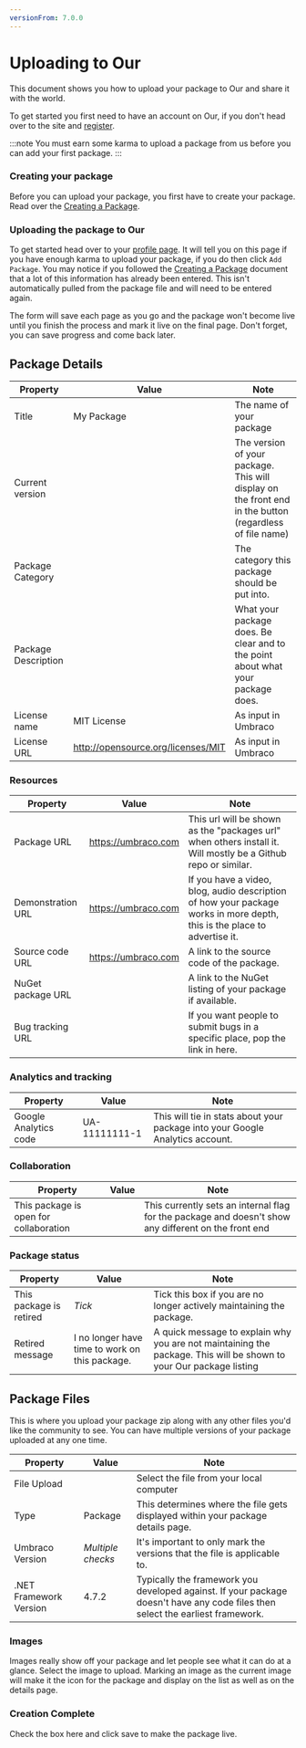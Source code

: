 ```yaml
---
versionFrom: 7.0.0
---
```


# Uploading to Our

This document shows you how to upload your package to Our and share it with the world.

To get started you first need to have an account on Our, if you don't head over to the site and [register](https://our.umbraco.com/member/Signup).

:::note
You must earn some karma to upload a package from us before you can add your first package.
:::

### Creating your package

Before you can upload your package, you first have to create your package. Read over the [Creating a Package](../Creating-a-Package/).

### Uploading the package to Our

To get started head over to your [profile page](https://our.umbraco.com/member/profile/). It will tell you on this page if you have enough karma to upload your package, if you do then click `Add Package`. You may notice if you followed the [Creating a Package](../Creating-a-Package/) document that a lot of this information has already been entered. This isn't automatically pulled from the package file and will need to be entered again.

The form will save each page as you go and the package won't become live until you finish the process and mark it live on the final page. Don't forget, you can save progress and come back later.
	
## Package Details

| Property | Value | Note |
| -------- | ----- | ---- |
| Title | My Package | The name of your package |
| Current version | | The version of your package. This will display on the front end in the button (regardless of file name) |
| Package Category | | The category this package should be put into. |
| Package Description | | What your package does. Be clear and to the point about what your package does. |
| License name | MIT License | As input in Umbraco |
| License URL | http://opensource.org/licenses/MIT | As input in Umbraco |

### Resources

| Property | Value | Note |
| -------- | ----- | ---- |
| Package URL | https://umbraco.com | This url will be shown as the "packages url" when others install it. Will mostly be a Github repo or similar. |
| Demonstration URL | https://umbraco.com | If you have a video, blog, audio description of how your package works in more depth, this is the place to advertise it. |
| Source code URL | https://umbraco.com | A link to the source code of the package. |
| NuGet package URL | | A link to the NuGet listing of your package if available. |
| Bug tracking URL | | If you want people to submit bugs in a specific place, pop the link in here. |

### Analytics and tracking

| Property | Value | Note |
| -------- | ----- | ---- |
| Google Analytics code | UA-11111111-1 | This will tie in stats about your package into your Google Analytics account.

### Collaboration

| Property | Value | Note |
| -------- | ----- | ---- |
| This package is open for collaboration | | This currently sets an internal flag for the package and doesn't show any different on the front end |

### Package status

| Property | Value | Note |
| -------- | ----- | ---- |
| This package is retired | _Tick_ | Tick this box if you are no longer actively maintaining the package. |
| Retired message | I no longer have time to work on this package. | A quick message to explain why you are not maintaining the package. This will be shown to your Our package listing |

## Package Files

This is where you upload your package zip along with any other files you'd like the community to see. You can have multiple versions of your package uploaded at any one time.

| Property | Value | Note |
| -------- | ----- | ---- |
| File Upload | | Select the file from your local computer |
| Type | Package | This determines where the file gets displayed within your package details page. |
| Umbraco Version | _Multiple checks_ | It's important to only mark the versions that the file is applicable to. |
| .NET Framework Version | 4.7.2 | Typically the framework you developed against. If your package doesn't have any code files then select the earliest framework. |
	
### Images

Images really show off your package and let people see what it can do at a glance. Select the image to upload. Marking an image as the current image will make it the icon for the package and display on the list as well as on the details page.

### Creation Complete

Check the box here and click save to make the package live.
